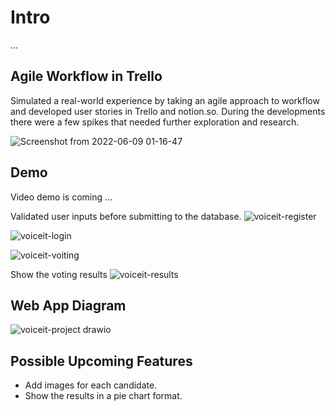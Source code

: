 # Intro

...

## Agile Workflow in Trello

Simulated a real-world experience by taking an agile approach to workflow and developed user stories in Trello and notion.so. During the developments there were a few spikes that needed further exploration and research.

![Screenshot from 2022-06-09 01-16-47](https://user-images.githubusercontent.com/50962389/172769995-07842436-bd04-4716-8a2a-a3321c5a3f39.png)

## Demo 
Video demo is coming ... 


Validated user inputs before submitting to the database.
![voiceit-register](https://user-images.githubusercontent.com/50962389/172766695-70aea307-e812-471f-aed2-bf28cfd9a606.png)

![voiceit-login](https://user-images.githubusercontent.com/50962389/172766823-5037da3c-0b6f-4e06-9a7c-22a094593152.png)

![voiceit-voiting](https://user-images.githubusercontent.com/50962389/172766968-13bb7418-79d8-40e6-9aaf-b7b26b57c369.png)


Show the voting results
![voiceit-results](https://user-images.githubusercontent.com/50962389/172766967-37e79bea-feef-4b38-9da8-3c2e1657c475.png)


## Web App Diagram 
![voiceit-project drawio](https://user-images.githubusercontent.com/50962389/170223983-9f249fd7-53e3-44c7-9018-e315bb4d5bb6.png)

## Possible Upcoming Features

- Add images for each candidate.
- Show the results in a pie chart format.
